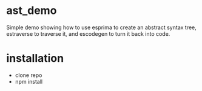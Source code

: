 # ast_demo

Simple demo showing how to use esprima to create an abstract syntax tree, estraverse to traverse it, and escodegen to turn it back into code. 

# installation

* clone repo
* npm install
